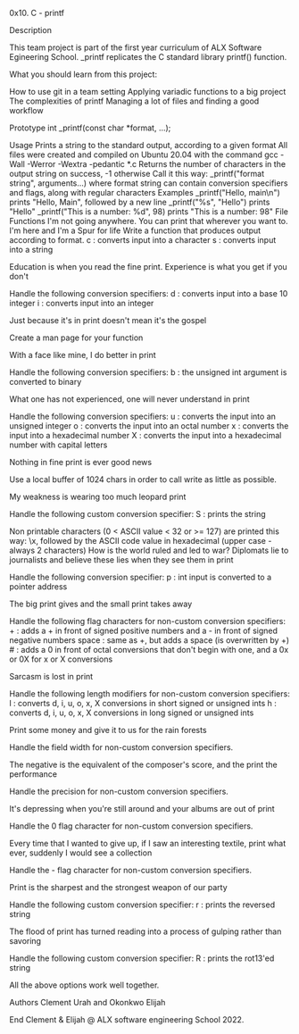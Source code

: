 0x10. C - printf

Description

This team project is part of the first year curriculum of ALX Software Egineering School. _printf replicates the C standard library printf() function.

What you should learn from this project:

How to use git in a team setting Applying variadic functions to a big project The complexities of printf Managing a lot of files and finding a good workflow

Prototype
int _printf(const char *format, ...);

Usage
Prints a string to the standard output, according to a given format
All files were created and compiled on Ubuntu 20.04 with the command gcc -Wall -Werror -Wextra -pedantic *.c
Returns the number of characters in the output string on success, -1 otherwise
Call it this way: _printf("format string", arguments...) where format string can contain conversion specifiers and flags, along with regular characters
Examples
_printf("Hello, main\n") prints "Hello, Main", followed by a new line
_printf("%s", "Hello") prints "Hello"
_printf("This is a number: %d", 98) prints "This is a number: 98"
File Functions
I'm not going anywhere. You can print that wherever you want to. I'm here and I'm a Spur for life Write a function that produces output according to format. c : converts input into a character s : converts input into a string

Education is when you read the fine print. Experience is what you get if you don't

Handle the following conversion specifiers: d : converts input into a base 10 integer i : converts input into an integer

Just because it's in print doesn't mean it's the gospel

Create a man page for your function

With a face like mine, I do better in print

Handle the following conversion specifiers: b : the unsigned int argument is converted to binary

What one has not experienced, one will never understand in print

Handle the following conversion specifiers: u : converts the input into an unsigned integer o : converts the input into an octal number x : converts the input into a hexadecimal number X : converts the input into a hexadecimal number with capital letters

Nothing in fine print is ever good news

Use a local buffer of 1024 chars in order to call write as little as possible.

My weakness is wearing too much leopard print

Handle the following custom conversion specifier: S : prints the string

 Non printable characters (0 < ASCII value < 32 or >= 127) are printed this way: \x, followed by the ASCII code value in hexadecimal (upper case - always 2 characters)
How is the world ruled and led to war? Diplomats lie to journalists and believe these lies when they see them in print

Handle the following conversion specifier: p : int input is converted to a pointer address

The big print gives and the small print takes away

Handle the following flag characters for non-custom conversion specifiers: + : adds a + in front of signed positive numbers and a - in front of signed negative numbers space : same as +, but adds a space (is overwritten by +) # : adds a 0 in front of octal conversions that don't begin with one, and a 0x or 0X for x or X conversions

Sarcasm is lost in print

Handle the following length modifiers for non-custom conversion specifiers: l : converts d, i, u, o, x, X conversions in short signed or unsigned ints h : converts d, i, u, o, x, X conversions in long signed or unsigned ints

Print some money and give it to us for the rain forests

Handle the field width for non-custom conversion specifiers.

The negative is the equivalent of the composer's score, and the print the performance

Handle the precision for non-custom conversion specifiers.

It's depressing when you're still around and your albums are out of print

Handle the 0 flag character for non-custom conversion specifiers.

Every time that I wanted to give up, if I saw an interesting textile, print what ever, suddenly I would see a collection

Handle the - flag character for non-custom conversion specifiers.

Print is the sharpest and the strongest weapon of our party

Handle the following custom conversion specifier: r : prints the reversed string

The flood of print has turned reading into a process of gulping rather than savoring

Handle the following custom conversion specifier: R : prints the rot13'ed string

All the above options work well together.

Authors
Clement Urah and Okonkwo Elijah

End
Clement & Elijah @ ALX software engineering School 2022.
